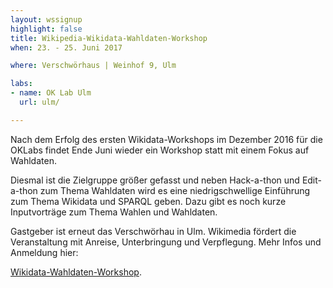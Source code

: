 ```yaml
---
layout: wssignup
highlight: false
title: Wikipedia-Wikidata-Wahldaten-Workshop
when: 23. - 25. Juni 2017

where: Verschwörhaus | Weinhof 9, Ulm

labs:
- name: OK Lab Ulm
  url: ulm/

---
```


Nach dem Erfolg des ersten Wikidata-Workshops im Dezember 2016 für die OKLabs findet Ende Juni wieder ein Workshop statt mit einem Fokus auf Wahldaten.

Diesmal ist die Zielgruppe größer gefasst und neben Hack-a-thon und Edit-a-thon zum Thema Wahldaten wird es eine niedrigschwellige Einführung zum Thema Wikidata und SPARQL geben. Dazu gibt es noch kurze Inputvorträge zum Thema Wahlen und Wahldaten. 

Gastgeber ist erneut das Verschwörhau in Ulm. Wikimedia fördert die Veranstaltung mit Anreise, Unterbringung und Verpflegung. Mehr Infos und Anmeldung hier: 

<a href="https://de.wikipedia.org/wiki/Wikipedia:Wikidata-Wahldaten-Workshop">Wikidata-Wahldaten-Workshop</a>.